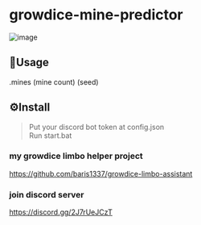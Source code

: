 # growdice-mine-predictor
![image](https://media.discordapp.net/attachments/1126981481424752723/1127961997745602630/plfAVu61BE.png?width=364&height=469)

## 📝Usage
.mines (mine count) (seed)

## ⚙️Install
> Put your discord bot token at config.json\
> Run start.bat

### my growdice limbo helper project
https://github.com/baris1337/growdice-limbo-assistant

### join discord server
https://discord.gg/2J7rUeJCzT

